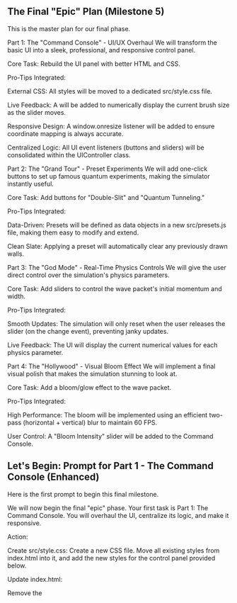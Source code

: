 ## The Final "Epic" Plan (Milestone 5)

This is the master plan for our final phase.

Part 1: The "Command Console" - UI/UX Overhaul
We will transform the basic UI into a sleek, professional, and responsive control panel.

Core Task: Rebuild the UI panel with better HTML and CSS.

Pro-Tips Integrated:

External CSS: All styles will be moved to a dedicated src/style.css file.

Live Feedback: A <span> will be added to numerically display the current brush size as the slider moves.

Responsive Design: A window.onresize listener will be added to ensure coordinate mapping is always accurate.

Centralized Logic: All UI event listeners (buttons and sliders) will be consolidated within the UIController class.

Part 2: The "Grand Tour" - Preset Experiments
We will add one-click buttons to set up famous quantum experiments, making the simulator instantly useful.

Core Task: Add buttons for "Double-Slit" and "Quantum Tunneling."

Pro-Tips Integrated:

Data-Driven: Presets will be defined as data objects in a new src/presets.js file, making them easy to modify and extend.

Clean Slate: Applying a preset will automatically clear any previously drawn walls.

Part 3: The "God Mode" - Real-Time Physics Controls
We will give the user direct control over the simulation's physics parameters.

Core Task: Add sliders to control the wave packet's initial momentum and width.

Pro-Tips Integrated:

Smooth Updates: The simulation will only reset when the user releases the slider (on the change event), preventing janky updates.

Live Feedback: The UI will display the current numerical values for each physics parameter.

Part 4: The "Hollywood" - Visual Bloom Effect
We will implement a final visual polish that makes the simulation stunning to look at.

Core Task: Add a bloom/glow effect to the wave packet.

Pro-Tips Integrated:

High Performance: The bloom will be implemented using an efficient two-pass (horizontal + vertical) blur to maintain 60 FPS.

User Control: A "Bloom Intensity" slider will be added to the Command Console.

## Let's Begin: Prompt for Part 1 - The Command Console (Enhanced)

Here is the first prompt to begin this final milestone.

We will now begin the final "epic" phase. Your first task is Part 1: The Command Console. You will overhaul the UI, centralize its logic, and make it responsive.

Action:

Create src/style.css: Create a new CSS file. Move all existing styles from index.html into it, and add the new styles for the control panel provided below.

Update index.html:

Remove the <style> block from the <head>.

Add a <link rel="stylesheet" href="src/style.css"> to the <head>.

Update the ui-panel with the new structure below, which includes a <span> to display the brush size.

Update src/UIController.js:

Move the button event listener logic from main.js into the \_setupEventListeners method to centralize all UI logic.

Add an event listener for the new brush size slider. It should update both the this.brushSize property and the text content of the <span>.

Add a listener for the window.onresize event that calls this.updateScaling().

Update src/main.js:

Remove the setupUIControls function, as its logic is now in UIController.

Provide the final code for the updated index.html, the new src/style.css, and the updated src/UIController.js and src/main.js files.

New HTML structure for ui-panel:

<div id="ui-panel">
    <h3>Command Console</h3>
    <div class="control-group">
        <button id="reset-button">Reset Simulation</button>
        <button id="clear-button">Clear Walls</button>
    </div>
    <div class="control-group">
        <label for="brush-slider">Brush Size: <span id="brush-size-value">5</span></label>
        <input type="range" min="1" max="20" value="5" id="brush-slider">
    </div>
</div>

Content for the new src/style.css file:

body {
margin: 0;
background-color: #111;
overflow: hidden;
display: flex;
justify-content: center;
align-items: center;
height: 100vh;
}
canvas {
display: block;
box-shadow: 0 0 20px rgba(0, 255, 150, 0.5);
}
#ui-panel {
position: absolute;
top: 20px;
left: 20px;
background-color: rgba(40, 40, 40, 0.85);
padding: 10px 20px;
border-radius: 8px;
border: 1px solid #444;
color: #eee;
font-family: -apple-system, BlinkMacSystemFont, 'Segoe UI', Roboto, 'Helvetica Neue', Arial, sans-serif;
width: 240px;
box-shadow: 0 4px 15px rgba(0,0,0,0.5);
}
h3 {
margin-top: 0;
text-align: center;
border-bottom: 1px solid #555;
padding-bottom: 10px;
font-weight: 500;
}
.control-group {
margin-bottom: 15px;
}
label {
display: block;
margin-bottom: 8px;
font-size: 14px;
font-weight: 500;
}
input[type="range"] {
width: 100%;
cursor: pointer;
}
button {
width: 100%;
margin-bottom: 5px;
padding: 10px 12px;
background-color: #3a3a3a;
color: white;
border: 1px solid #555;
border-radius: 4px;
cursor: pointer;
font-size: 14px;
transition: background-color 0.2s;
}
button:hover {
background-color: #555;
}
